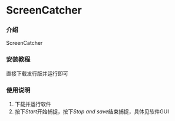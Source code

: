 # ScreenCatcher

### 介绍

ScreenCatcher

### 安装教程

直接下载发行版并运行即可

### 使用说明

1. 下载并运行软件
2. 按下*Start*开始捕捉，按下*Stop and save*结束捕捉，具体见软件GUI
